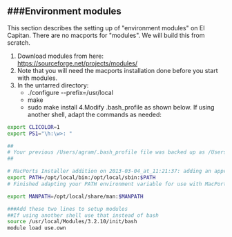 ###Environment modules
----------------

This section describes the setting up of "environment modules" on El Capitan. 
There are no macports for "modules". 
We will build this from scratch.

1. Download modules from here: https://sourceforge.net/projects/modules/
2. Note that you will need the macports installation done before you start with modules.
3. In the untarred directory:
    - ./configure --prefix=/usr/local
    - make
    - sudo make install
4.Modify .bash_profile as shown below. If using another shell, adapt the commands as needed:
```bash
export CLICOLOR=1
export PS1="\h:\w>: "

##
# Your previous /Users/agram/.bash_profile file was backed up as /Users/agram/.bash_profile.macports-saved_2013-03-04_at_11:21:37
##

# MacPorts Installer addition on 2013-03-04_at_11:21:37: adding an appropriate PATH variable for use with MacPorts.
export PATH=/opt/local/bin:/opt/local/sbin:$PATH
# Finished adapting your PATH environment variable for use with MacPorts.

export MANPATH=/opt/local/share/man:$MANPATH

###Add these two lines to setup modules
##If using another shell use that instead of bash
source /usr/local/Modules/3.2.10/init/bash
module load use.own
```
